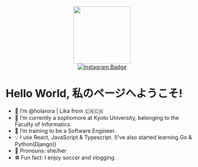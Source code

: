 <div id="header" align="center">
  <img src="https://media.giphy.com/media/v1.Y2lkPTc5MGI3NjExdXRtY2xwZzdibno0MjIydnJ0Ym53azF4emx2MHNzOGx3cDQ3N2U5eSZlcD12MV9pbnRlcm5hbF9naWZfYnlfaWQmY3Q9Zw/HzPtbOKyBoBFsK4hyc/giphy.gif" width="150"/>
</div>
<div id="badges" align="center">
  <a href="https://www.instagram.com/angelika.2911/">
    <img src="https://img.shields.io/badge/Instagram-purple?style=for-the-badge&logo=instagram&logoColor=white" alt="Instagram Badge"/>
  </a>
<!--   <a href="https://www.youtube.com/channel/UCPmcI8QRpiCLjy9uOWxKODQ">
    <img src="https://img.shields.io/badge/YouTube-red?style=for-the-badge&logo=youtube&logoColor=white" alt="Youtube Badge"/>
  </a> -->
</div>

<h1>
  Hello World, 私のページへようこそ!
</h1>

- 👋 I’m @holarora | Lika from 🇨🇳🇨🇦
- 🌱 I’m currently a sophomore at Kyoto University, belonging to the Faculty of Informatics.
- :telescope: I’m training to be a Software Engineer. 
- 💡 I use React, JavaScript & Typescript. (I've also started learning Go & Python(Django))
- 🌼 Pronouns: she/her
- ⚽ Fun fact: I enjoy soccer and vlogging.

<!---
holarora/holarora is a ✨ special ✨ repository because its `README.md` (this file) appears on your GitHub profile.
You can click the Preview link to take a look at your changes.
--->
